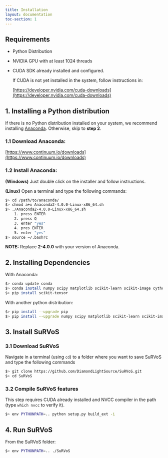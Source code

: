 ```yaml
---
title: Installation
layout: documentation
toc-section: 1
---
```


## Requirements

- Python Distribution

- NVIDIA GPU with at least 1024 threads

- CUDA SDK already installed and configured.

  If CUDA is not yet installed in the system, follow instructions in:

  [https://developer.nvidia.com/cuda-downloads](https://developer.nvidia.com/cuda-downloads)

## 1. Installing a Python distribution

If there is no Python distribution installed on your system, we recommend installing [Anaconda](https://docs.continuum.io/anaconda/). Otherwise, skip to **step 2**.

### 1.1 Download Anaconda:

[https://www.continuum.io/downloads](https://www.continuum.io/downloads)

### 1.2 Install Anaconda:

**(Windows)** Just double click on the installer and follow instructions.

**(Linux)** Open a terminal and type the following commands:

```bash
$> cd /path/to/anaconda/
$> chmod a+x Anaconda2-4.0.0-Linux-x86_64.sh
$> ./Anaconda2-4.0.0-Linux-x86_64.sh
	1. press ENTER
	2. press Q
	3. enter "yes"
	4. pres ENTER
	5. enter "yes"
$> source ~/.bashrc
```

**NOTE:** Replace **2-4.0.0** with your version of Anaconda.

## 2. Installing Dependencies

With Anaconda:

```bash
$> conda update conda
$> conda install numpy scipy matplotlib scikit-learn scikit-image cython seaborn networkx
$> pip install scikit-tensor
```

With another python distribution:

```bash
$> pip install --upgrade pip
$> pip install --upgrade numpy scipy matplotlib scikit-learn scikit-image cython seaborn networkx scikit-tensor
```

## 3. Install SuRVoS

### 3.1 Download SuRVoS

Navigate in a terminal (using `cd`) to a folder where you want to save SuRVoS and type the following commands

```bash
$> git clone https://github.com/DiamondLightSource/SuRVoS.git
$> cd SuRVoS
```

### 3.2 Compile SuRVoS features

This step requires CUDA already installed and NVCC compiler in the path (type `which nvcc` to verify it).

```bash
$> env PYTHONPATH=.. python setup.py build_ext -i
```

## 4. Run SuRVoS

From the SuRVoS folder:

```bash
$> env PYTHONPATH=.. ./SuRVoS
```
